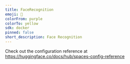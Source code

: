 ```yaml
---
title: FaceRecognition
emoji: 🐢
colorFrom: purple
colorTo: yellow
sdk: docker
pinned: false
short_description: Face Recognition
---
```


Check out the configuration reference at https://huggingface.co/docs/hub/spaces-config-reference
